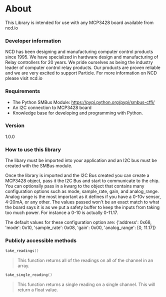 

# About

This Library is intended for use with any MCP3428  board available from ncd.io

### Developer information
NCD has been designing and manufacturing computer control products since 1995.  We have specialized in hardware design and manufacturing of Relay controllers for 20 years.  We pride ourselves as being the industry leader of computer control relay products.  Our products are proven reliable and we are very excited to support Particle.  For more information on NCD please visit ncd.io

### Requirements
- The Python SMBus Module: https://pypi.python.org/pypi/smbus-cffi/
- An I2C connection to MCP3428 board
- Knowledge base for developing and programming with Python.

### Version
1.0.0

### How to use this library

The libary must be imported into your application and an I2C bus must be created with the SMBus module.

Once the library is imported and the I2C Bus created you can create a MCP3428 object, pass it the I2C Bus and start to communicate to the chip.  You can optionally pass in a kwarg to the object that contains many configuration options such as mode, sample_rate, gain, and analog_range. Analog range is the most important as it defines if you have a 0-10v sensor, 4-20mA, or any other. The values passed won't be an exact match to what the board says it is as we put a safety buffer to keep the inputs from taking too much power. For instance a 0-10 is actually 0-11.17.

The default values for these configuration option are:
{'address': 0x68, 'mode': 0x10, 'sample_rate': 0x08, 'gain': 0x00, 'analog_range': [0, 11.17]}

### Publicly accessible methods
```cpp
take_readings()
```
>This function returns all of the readings on all of the channel in an array.

```cpp
take_single_reading()
```
>This function returns a single reading on a single channel. This will return a float value.
